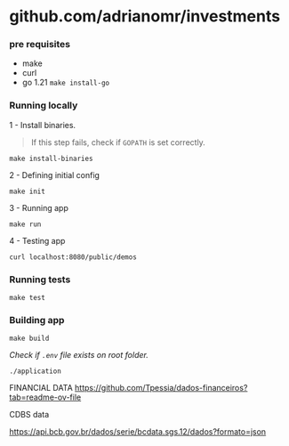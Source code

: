 # github.com/adrianomr/investments

### pre requisites

- make
- curl
- go 1.21 `make install-go`

### Running locally

1 - Install binaries.
> If this step fails, check if `GOPATH` is set correctly.
```shell
make install-binaries
```

2 - Defining initial config
```shell
make init
```

3 - Running app
```shell
make run
```

4 - Testing app
```shell
curl localhost:8080/public/demos 
```

### Running tests

```shell
make test
```

### Building app

```shell
make build
```

_Check if `.env` file exists on root folder._
 
```shell
./application
```

FINANCIAL DATA
https://github.com/Tpessia/dados-financeiros?tab=readme-ov-file

CDBS data

https://api.bcb.gov.br/dados/serie/bcdata.sgs.12/dados?formato=json
